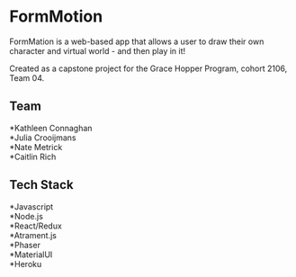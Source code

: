 # FormMotion

FormMation is a web-based app that allows a user to draw their own character and virtual world - and then play in it! 

Created as a capstone project for the Grace Hopper Program, cohort 2106, Team 04. 

## Team

*Kathleen Connaghan  
*Julia Crooijmans  
*Nate Metrick  
*Caitlin Rich  

## Tech Stack

*Javascript  
*Node.js  
*React/Redux  
*Atrament.js  
*Phaser  
*MaterialUI  
*Heroku  


